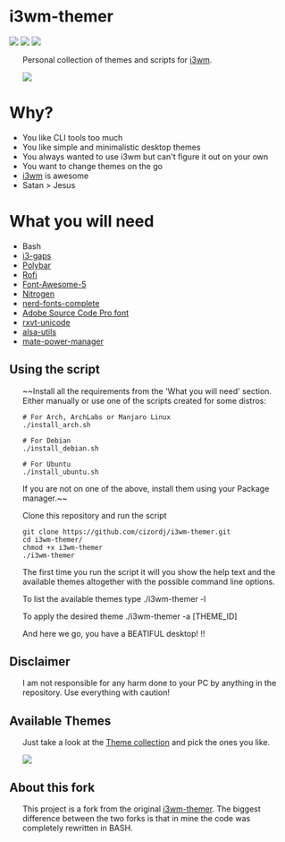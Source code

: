 <h1>i3wm-themer</h1> 

![](https://img.shields.io/codacy/grade/79aa404309114b25bdc87f00107a0b94/master)
![](https://img.shields.io/github/last-commit/cizordj/i3wm-themer/master)
![](https://img.shields.io/github/license/cizordj/i3wm-themer)
<ul>
Personal collection of themes and scripts for <a href="https://www.i3wm.org">i3wm</a>.

![](workflow/workflow.gif?raw=true)
</ul>

<h1>Why?</h1>
<ul>
<li>You like CLI tools too much</li>
<li>You like simple and minimalistic desktop themes</li>
<li>You always wanted to use i3wm but can't figure it out on your own</li>
<li>You want to change themes on the go</li>
<li><a href="https://www.i3wm.org">i3wm</a> is awesome</li>
<li>Satan > Jesus</li>
</ul>

<h1>What you will need</h1>
<ul>
<li>Bash</li>
<li><a href="https://github.com/Airblader/i3">i3-gaps</a></li>
<li><a href="https://github.com/jaagr/polybar">Polybar</a></li>
<li><a href="https://github.com/DaveDavenport/rofi">Rofi</a></li>
<li><a href="https://fontawesome.com">Font-Awesome-5</a></li>
<li><a href="https://aur.archlinux.org/packages/nitrogen-git/">Nitrogen</a></li>
<li><a href="https://aur.archlinux.org/packages/nerd-fonts-complete/">nerd-fonts-complete</a></li>
<li><a href="https://github.com/adobe-fonts/source-code-pro">Adobe Source Code Pro font</a></li>
<li><a href="https://wiki.archlinux.org/index.php/Rxvt-unicode">rxvt-unicode</a></li>
<li><a href="https://archlinux.org/packages/extra/x86_64/alsa-utils">alsa-utils</a></li>
<li><a href="https://archlinux.org/packages/community/x86_64/mate-power-manager">mate-power-manager</a></li>
</ul>

<h2>Using the script</h2>
<ul>
~~Install all the requirements from the 'What you will need' section.
Either manually or use one of the scripts created for some distros:

    # For Arch, ArchLabs or Manjaro Linux
    ./install_arch.sh

    # For Debian
    ./install_debian.sh

    # For Ubuntu
    ./install_ubuntu.sh

If you are not on one of the above, install them using your Package manager.~~

Clone this repository and run the script

    git clone https://github.com/cizordj/i3wm-themer.git
    cd i3wm-themer/
    chmod +x i3wm-themer
    ./i3wm-themer

The first time you run the script it will you show the help text and the available
themes altogether with the possible command line options.

To list the available themes type
    ./i3wm-themer -l

To apply the desired theme
    ./i3wm-themer -a [THEME_ID]

And here we go, you have a BEATIFUL desktop! !!
</ul>

<h2>Disclaimer</h2>
<ul>
I am not responsible for any harm done to your PC by anything in the repository. Use everything with
caution!
</ul>

<h2>Available Themes</h2>
<ul>
Just take a look at the <a href="themes/">Theme collection</a> and pick the ones you like.

![](workflow/themepreview.png?raw=true)

</ul>

<h2>About this fork</h2>
<ul>
This project is a fork from the original <a href="https://github.com/unix121/i3wm-themer">i3wm-themer</a>.
The biggest difference between the two forks is that in mine the code was completely rewritten in BASH.
</ul>
